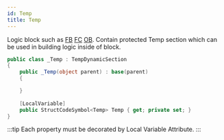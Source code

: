 ```yaml
---
id: Temp
title: Temp
---
```


Logic block such as [FB](../FB) [FC](../FC) [OB](../OB). Contain protected Temp section which can be used in building logic inside of block.

``` cs
public class _Temp : TempDynamicSection
{
    public _Temp(object parent) : base(parent)
    {

    }
    
    [LocalVariable]
    public StructCodeSymbol<Temp> Temp { get; private set; }
}
```
:::tip
Each property must be decorated by Local Variable Attribute. 
:::